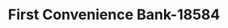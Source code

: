 ---
f_zip-code: 78654
f_state-code: TX
title: First Convenience Bank-18584
f_phone: 830-693-9200
f_city-only: Marble Falls
f_address: 2700 Us Highway 281 Marble Falls
f_location-unique-id: '18584'
slug: first-convenience-bank-18584
updated-on: '2024-05-30T13:46:58.046Z'
created-on: '2024-05-30T13:36:59.803Z'
published-on: '2024-05-30T13:54:32.469Z'
f_city-state: cms/city/marble-falls-tx.md
f_company: cms/company/first-convenience-bank.md
f_state: cms/state/texas.md
layout: '[payday-loan].html'
tags: payday-loan
---